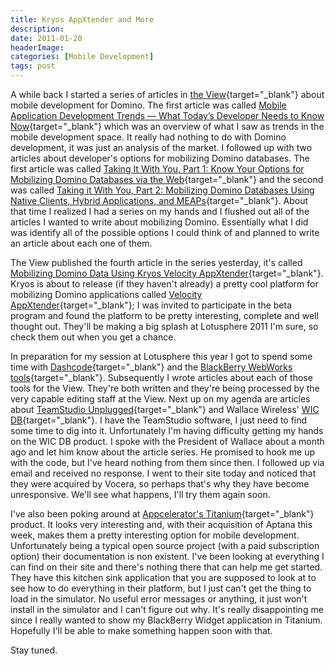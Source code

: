 ```yaml
---
title: Kryos AppXtender and More
description: 
date: 2011-01-20
headerImage: 
categories: [Mobile Development]
tags: post
---
```


A while back I started a series of articles in [the View](https://www.eview.com){target="_blank"} about mobile development for Domino. The first article was called [Mobile Application Development Trends — What Today’s Developer Needs to Know Now](https://www.eview.com/eview/volr6.nsf/2a8bf6b62c61b60585256f2500684630/20a77ac9fdb52b668525774a00648b3e?OpenDocument){target="_blank"} which was an overview of what I saw as trends in the mobile development space. It really had nothing to do with Domino development, it was just an analysis of the market. I followed up with two articles about developer's options for mobilizing Domino databases. The first article was called [Taking It With You, Part 1: Know Your Options for Mobilizing Domino Databases via the Web](https://www.eview.com/eview/volr6.nsf/2a8bf6b62c61b60585256f2500684630/2a1768c092e2a4e1852577ad005735cc?OpenDocument){target="_blank"} and the second was called [Taking it With You, Part 2: Mobilizing Domino Databases Using Native Clients, Hybrid Applications, and MEAPs](https://www.eview.com/eview/volr6.nsf/2a8bf6b62c61b60585256f2500684630/364e50adbb7a941d852577b500652df5?OpenDocument){target="_blank"}. About that time I realized I had a series on my hands and I flushed out all of the articles I wanted to write about mobilizing Domino. Essentially what I did was identify all of the possible options I could think of and planned to write an article about each one of them.  
  
The View published the fourth article in the series yesterday, it's called [Mobilizing Domino Data Using Kryos Velocity AppXtender](https://bit.ly/gra7bZ){target="_blank"}. Kryos is about to release (if they haven't already) a pretty cool platform for mobilizing Domino applications called [Velocity AppXtender](https://www.kryos.com/titanweb/velocity/velocity-cms.nsf/0/D76AA859EB55BF4F872576C50058ACA2?opendocument){target="_blank"}; I was invited to participate in the beta program and found the platform to be pretty interesting, complete and well thought out. They'll be making a big splash at Lotusphere 2011 I'm sure, so check them out when you get a chance.  
  
In preparation for my session at Lotusphere this year I got to spend some time with [Dashcode](https://en.wikipedia.org/wiki/Dashcode){target="_blank"} and the [BlackBerry WebWorks tools](https://us.blackberry.com/developers/browserdev/eclipseplugin.jsp){target="_blank"}. Subsequently I wrote articles about each of those tools for the View. They're both written and they're being processed by the very capable editing staff at the View. Next up on my agenda are articles about [TeamStudio Unplugged](https://www.freeyourapps.com/){target="_blank"} and Wallace Wireless' [WIC DB](https://www.wallacewireless.com/Productsnbspnbsp/WICDB/tabid/98/Default.aspx){target="_blank"}. I have the TeamStudio software, I just need to find some time to dig into it. Unfortunately I'm having difficulty getting my hands on the WIC DB product. I spoke with the President of Wallace about a month ago and let him know about the article series. He promised to hook me up with the code, but I've heard nothing from them since then. I followed up via email and received no response. I went to their site today and noticed that they were acquired by Vocera, so perhaps that's why they have become unresponsive. We'll see what happens, I'll try them again soon.  
  
I've also been poking around at [Appcelerator's Titanium](https://www.appcelerator.com/){target="_blank"} product. It looks very interesting and, with their acquisition of Aptana this week, makes them a pretty interesting option for mobile development. Unfortunately being a typical open source project (with a paid subscription option) their documentation is non existent. I've been looking at everything I can find on their site and there's nothing there that can help me get started. They have this kitchen sink application that you are supposed to look at to see how to do everything in their platform, but I just can't get the thing to load in the simulator. No useful error messages or anything, it just won't install in the simulator and I can't figure out why. It's really disappointing me since I really wanted to show my BlackBerry Widget application in Titanium. Hopefully I'll be able to make something happen soon with that.

Stay tuned.